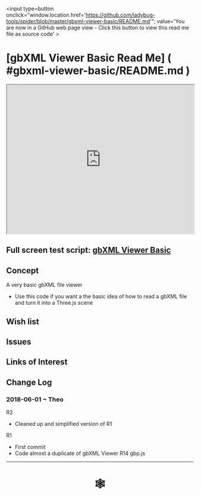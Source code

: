 <span style=display:none; >[You are now in a GitHub source code view - click this link to view Read Me file as a web page](http://www.ladybug.tools/spider/index.html#gbxml-viewer-basic/README.md "View file as a web page." ) </span>

<input type=button onclick="window.location.href='https://github.com/ladybug-tools/spider/blob/master/gbxml-viewer-basic/README.md'";
value='You are now in a GitHub web page view - Click this button to view this read me file as source code' >

# [gbXML Viewer Basic Read Me] ( #gbxml-viewer-basic/README.md )


<iframe class=iframeReadMe src=http://www.ladybug.tools/spider/gbxml-viewer-basic/gbxml-viewer-basic.html width=100% height=400px >Iframes are not displayed on github.com</iframe>


## Full screen test script: [gbXML Viewer Basic]( http://www.ladybug.tools/spider/gbxml-viewer-basic/gbxml-viewer-basic.html )


## Concept

A very basic gbXML file viewer
* Use this code if you want a the basic idea of how to read a gbXML file and turn it into a Three.js scene


## Wish list



## Issues



## Links of Interest



## Change Log

### 2018-06-01 ~ Theo

R2
* Cleaned up and simplified version of R1

R1
* First commit
* Code almost a duplicate of gbXML Viewer R14 gbp.js

***

# <center title="hello!" ><a href=javascript:window.scrollTo(0,0); style=text-decoration:none; > &#x1f578; </a></center>



